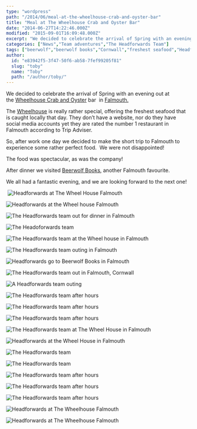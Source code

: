 ```yaml
---
type: "wordpress"
path: "/2014/06/meal-at-the-wheelhouse-crab-and-oyster-bar"
title: "Meal at The Wheelhouse Crab and Oyster Bar"
date: "2014-06-27T14:22:46.000Z"
modified: "2015-09-01T16:09:48.000Z"
excerpt: "We decided to celebrate the arrival of Spring with an evening out at the Wheelhouse Crab and Oyster bar  in Falmouth. The Wheelhouse is really rather special, offering the freshest seafood that is caught locally that day. They don’t have a website, nor do they have social media accounts yet they are rated the number 1 restaurant in Falmouth …"
categories: ["News","Team adventures","The Headforwards Team"]
tags: ["beerwolf","beerwolf books","Cornwall","freshest seafood","Headforwards","seafood","Software Cornwall","team outings","the wheel house","the wheelhouse","the wheelhouse crab and oyster bar"]
author:
  id: "e83942f5-3f47-50f6-ab58-7fef99205f81"
  slug: "toby"
  name: "Toby"
  path: "/author/toby/"
---
```

We decided to celebrate the arrival of Spring with an evening out at the [Wheelhouse Crab and Oyster](http://www.tripadvisor.co.uk/Restaurant_Review-g186235-d1734677-Reviews-The_Wheel_House-Falmouth_Cornwall_England.html) bar  in [Falmouth.](http://www.falmouth.co.uk/)

The [Wheelhouse](http://www.cornishguardian.co.uk/Lee-Trewhela-ruins-Wheelhouse-s-word-mouth-rule/story-15243269-detail/story.html) is really rather special, offering the freshest seafood that is caught locally that day. They don’t have a website, nor do they have social media accounts yet they are rated the number 1 restaurant in Falmouth according to Trip Adviser.

So, after work one day we decided to make the short trip to Falmouth to experience some rather perfect food.  We were not disappointed!

The food was spectacular, as was the company!

After dinner we visited [Beerwolf Books](http://beerwolfbooks.com/), another Falmouth favourite.

We all had a fantastic evening, and we are looking forward to the next one!

<section class="gallery">

 ![Headforwards at The Wheel House Falmouth ](/wp-content/uploads/2014/06/DSCF1719.jpg)

![Headforwards at the Wheel house Falmouth ](/wp-content/uploads/2014/06/DSCF1759.jpg)

![The Headforwards team out for dinner in Falmouth ](/wp-content/uploads/2014/06/DSCF1747.jpg)

![The Headoforwards team ](/wp-content/uploads/2014/06/DSCF1729.jpg)

![The Headforwards team at the Wheel house in Falmouth](/wp-content/uploads/2014/06/DSCF17251.jpg)

![The Headforwards team outing in Falmouth](/wp-content/uploads/2014/06/DSCF1855.jpg)

![Headforwards go to Beerwolf Books in Falmouth](/wp-content/uploads/2014/06/DSCF1785.jpg)

![The Headforwards team out in Falmouth, Cornwall](/wp-content/uploads/2014/06/DSCF1843.jpg)

![A Headforwards team outing ](/wp-content/uploads/2014/06/DSCF1831.jpg)

![The Headforwards team after hours](/wp-content/uploads/2014/06/DSCF1791.jpg)

![The Headforwards team after hours](/wp-content/uploads/2014/06/DSCF1770.jpg)

![The Headforwards team after hours](/wp-content/uploads/2014/06/DSCF1761.jpg)

![The Headforwards team at The Wheel House in Falmouth](/wp-content/uploads/2014/06/DSCF1755.jpg)

![Headforwards at the Wheel House in Falmouth](/wp-content/uploads/2014/06/DSCF1743.jpg)

![The Headforwards team ](/wp-content/uploads/2014/06/DSCF1742.jpg)

![The Headforwards team](/wp-content/uploads/2014/06/DSCF1739.jpg)

![The Headforwards team after hours](/wp-content/uploads/2014/06/DSCF1733.jpg)

![The Headforwards team after hours](/wp-content/uploads/2014/06/DSCF1732.jpg)

![The Headforwards team after hours](/wp-content/uploads/2014/06/DSCF1725.jpg)

![Headforwards at The Wheelhouse Falmouth](/wp-content/uploads/2014/06/DSCF1773-e1403776938884.jpg)

![Headforwards at The Wheelhouse Falmouth](/wp-content/uploads/2014/06/DSCF1778-e1403778652813.jpg)

</section>

